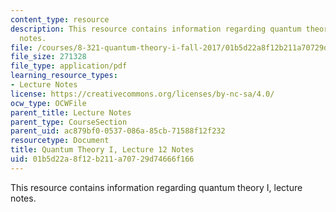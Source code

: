 ```yaml
---
content_type: resource
description: This resource contains information regarding quantum theory I, lecture
  notes.
file: /courses/8-321-quantum-theory-i-fall-2017/01b5d22a8f12b211a70729d74666f166_MIT8_321F17_lec12.pdf
file_size: 271328
file_type: application/pdf
learning_resource_types:
- Lecture Notes
license: https://creativecommons.org/licenses/by-nc-sa/4.0/
ocw_type: OCWFile
parent_title: Lecture Notes
parent_type: CourseSection
parent_uid: ac879bf0-0537-086a-85cb-71588f12f232
resourcetype: Document
title: Quantum Theory I, Lecture 12 Notes
uid: 01b5d22a-8f12-b211-a707-29d74666f166
---
```

This resource contains information regarding quantum theory I, lecture notes.